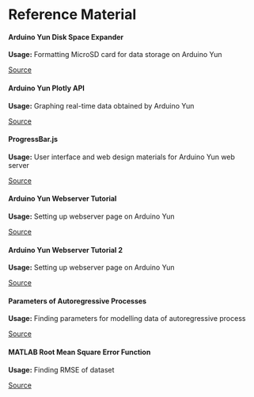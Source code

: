 # Reference Material

#### Arduino Yun Disk Space Expander

  **Usage:** Formatting MicroSD card for data storage on Arduino Yun

  [Source](https://www.arduino.cc/en/Tutorial/ExpandingYunDiskSpace)

#### Arduino Yun Plotly API

 **Usage:** Graphing real-time data obtained by Arduino Yun

 [Source](https://github.com/plotly/arduino-api)

#### ProgressBar.js

 **Usage:** User interface and web design materials for Arduino Yun web server

 [Source](http://kimmobrunfeldt.github.io/progressbar.js/)
 
#### Arduino Yun Webserver Tutorial

 **Usage:** Setting up webserver page on Arduino Yun

 [Source](http://aaronscher.com/Arduino_tutorials/Arduino_WiFi_Tutorial/arduinoyunwifi.html)

#### Arduino Yun Webserver Tutorial 2

 **Usage:** Setting up webserver page on Arduino Yun

 [Source](http://scuola.arduino.cc/lesson/zzdeJ3m/YunServer_Sensor_values_to_HTML_page)

#### Parameters of Autoregressive Processes

 **Usage:** Finding parameters for modelling data of autoregressive process

 [Source](http://paulbourke.net/miscellaneous/ar/)
 
#### MATLAB Root Mean Square Error Function

 **Usage:** Finding RMSE of dataset

 [Source](http://www.mathworks.com/matlabcentral/fileexchange/21383-rmse/content/rmse.m)
 
